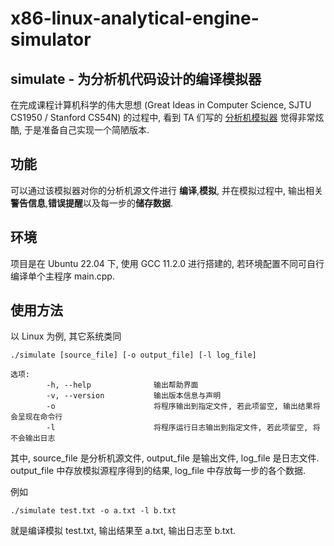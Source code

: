 # x86-linux-analytical-engine-simulator

## simulate - 为分析机代码设计的编译模拟器

在完成课程计算机科学的伟大思想 (Great Ideas in Computer Science, SJTU CS1950 / Stanford CS54N) 的过程中, 看到 TA 们写的 [分析机模拟器](https://acm.sjtu.edu.cn/OnlineJudge/problem?problem_id=1320) 觉得非常炫酷, 于是准备自己实现一个简陋版本.

## 功能

可以通过该模拟器对你的分析机源文件进行 **编译**,**模拟**, 并在模拟过程中, 输出相关**警告信息**,**错误提醒**以及每一步的**储存数据**.

## 环境

项目是在 Ubuntu 22.04 下, 使用 GCC 11.2.0 进行搭建的, 若环境配置不同可自行编译单个主程序 main.cpp.

## 使用方法

以 Linux 为例, 其它系统类同

```
./simulate [source_file] [-o output_file] [-l log_file]

选项:
        -h, --help              输出帮助界面
        -v, --version           输出版本信息与声明
        -o                      将程序输出到指定文件, 若此项留空, 输出结果将会呈现在命令行
        -l                      将程序运行日志输出到指定文件, 若此项留空, 将不会输出日志
```

其中, source_file 是分析机源文件, output_file 是输出文件, log_file 是日志文件. output_file 中存放模拟源程序得到的结果, log_file 中存放每一步的各个数据.

例如
```
./simulate test.txt -o a.txt -l b.txt
```
就是编译模拟 test.txt, 输出结果至 a.txt, 输出日志至 b.txt.
